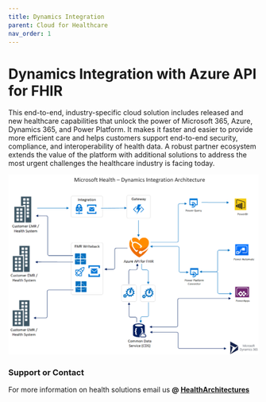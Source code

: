 ```yaml
---
title: Dynamics Integration
parent: Cloud for Healthcare
nav_order: 1
---
```


# Dynamics Integration with Azure API for FHIR

This end-to-end, industry-specific cloud solution includes released and new healthcare capabilities that unlock the power of Microsoft 365, Azure, Dynamics 365, and Power Platform. It makes it faster and easier to provide more efficient care and helps customers support end-to-end security, compliance, and interoperability of health data. A robust partner ecosystem extends the value of the platform with additional solutions to address the most urgent challenges the healthcare industry is facing today.  

<a href="https://raw.githubusercontent.com/daemel/site/master/assets/images/SyncAgent-Story-Board.png" target="_blank"> <img src="https://raw.githubusercontent.com/daemel/site/master/assets/images/SyncAgent-Story-Board.png" alt="image"/></a>


<a href="Download Dynamics Integration Well Defined Architecture" target="_blank"> <pdf src="https://raw.githubusercontent.com/daemel/site/master/assets/pdfs/SyncAgent-Well-Defined-Architecture.pdf" alt="pdf"/></a>

### Support or Contact

For more information on health solutions email us **@ <a href="mailto:HealthArchitectures@microsoft.com">HealthArchitectures</a>**
